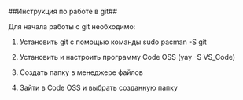 ##Инструкция по работе в git##

Для начала работы с git необходимо:

1. Установить git с помощью команды sudo pacman -S git

2. Установить и настроить программу Code OSS (yay -S VS_Code)

3. Создать папку в менеджере файлов

4. Зайти в Code OSS и выбрать созданную папку


